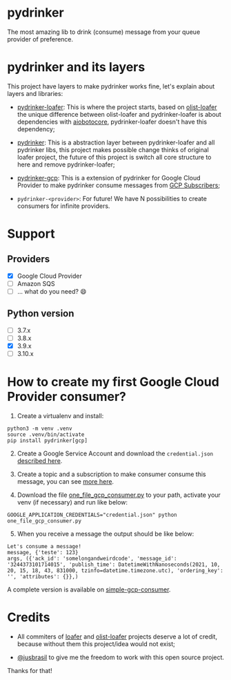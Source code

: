 # pydrinker

The most amazing lib to drink (consume) message from your queue provider of preference.

# pydrinker and its layers

This project have layers to make pydrinker works fine, let's explain about layers and libraries:

- [pydrinker-loafer](https://github.com/pydrinker/pydrinker-loafer): This is where the project starts, based on [olist-loafer](https://github.com/olist/olist-loafer) the unique difference between olist-loafer and pydrinker-loafer is about dependencies with [aiobotocore](https://github.com/aio-libs/aiobotocore), pydrinker-loafer doesn't have this dependency;

- [pydrinker](https://github.com/pydrinker): This is a abstraction layer between pydrinker-loafer and all pydrinker libs, this project makes possible change thinks of original loafer project, the future of this project is switch all core structure to here and remove pydrinker-loafer;

- [pydrinker-gcp](https://github.com/pydrinker-gcp): This is a extension of pydrinker for Google Cloud Provider to make pydrinker consume messages from [GCP Subscribers](https://cloud.google.com/pubsub/docs/subscriber);

- `pydrinker-<provider>`: For future! We have N possibilities to create consumers for infinite providers.

# Support

## Providers
- [x] Google Cloud Provider
- [ ] Amazon SQS
- [ ] ... what do you need? :smile:

## Python version
- [ ] 3.7.x
- [ ] 3.8.x
- [x] 3.9.x
- [ ] 3.10.x

# How to create my first Google Cloud Provider consumer?

1. Create a virtualenv and install:

```
python3 -m venv .venv
source .venv/bin/activate
pip install pydrinker[gcp]
```

2. Create a Google Service Account and download the `credential.json` [described here](https://cloud.google.com/iam/docs/creating-managing-service-accounts#iam-service-accounts-create-console).

3. Create a topic and a subscription to make consumer consume this message, you can see [more here](https://cloud.google.com/pubsub/docs/publisher). 

4. Download the file [one_file_gcp_consumer.py](https://raw.githubusercontent.com/pydrinker/pydrinker/main/samples/one_file_gcp_consumer.py) to your path, activate your venv (if necessary) and run like below:
```
GOOGLE_APPLICATION_CREDENTIALS="credential.json" python one_file_gcp_consumer.py
```
5. When you receive a message the output should be like below:
```
Let's consume a message!
message, {'teste': 123}
args, ({'ack_id': 'somelongandweirdcode', 'message_id': '3244373101714015', 'publish_time': DatetimeWithNanoseconds(2021, 10, 20, 15, 18, 43, 831000, tzinfo=datetime.timezone.utc), 'ordering_key': '', 'attributes': {}},)
```

A complete version is available on [simple-gcp-consumer](https://github.com/pydrinker/simple-gcp-consumer).

# Credits

- All commiters of [loafer](https://github.com/georgeyk/loafer) and [olist-loafer](https://github.com/olist/olist-loafer) projects deserve a lot of credit, because without them this project/idea would not exist;

- [@jusbrasil](https://github.com/jusbrasil/) to give me the freedom to work with this open source project.

Thanks for that!
